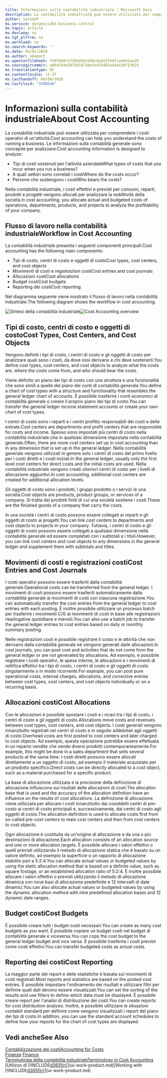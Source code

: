 ```yaml
---
title: Informazioni sulla contabilità industriale | Microsoft Docs
description: La contabilità industriale può essere utilizzata per comprendere i costi operativi di un'attività.
author: SorenGP
ms.service: dynamics365-business-central
ms.topic: article
ms.devlang: na
ms.tgt_pltfrm: na
ms.workload: na
ms.search.keywords: ''
ms.date: 04/01/2020
ms.author: edupont
ms.openlocfilehash: 749fb88c57364d445d5bc0a415fb4fcae8d1aa26
ms.sourcegitcommit: a80afd4e5075018716efad76d82a54e158f1392d
ms.translationtype: HT
ms.contentlocale: it-IT
ms.lasthandoff: 09/09/2020
ms.locfileid: "3788548"
---
```

# <a name="about-cost-accounting"></a><span data-ttu-id="8f196-103">Informazioni sulla contabilità industriale</span><span class="sxs-lookup"><span data-stu-id="8f196-103">About Cost Accounting</span></span>
<span data-ttu-id="8f196-104">La contabilità industriale può essere utilizzata per comprendere i costi operativi di un'attività.</span><span class="sxs-lookup"><span data-stu-id="8f196-104">Cost accounting can help you understand the costs of running a business.</span></span> <span data-ttu-id="8f196-105">Le informazioni sulla contabilità generale sono concepite per analizzare:</span><span class="sxs-lookup"><span data-stu-id="8f196-105">Cost accounting information is designed to analyze:</span></span>  

-   <span data-ttu-id="8f196-106">Tipi di costi sostenuti per l'attività aziendale</span><span class="sxs-lookup"><span data-stu-id="8f196-106">What types of costs that you incur when you run a business?</span></span>  
-   <span data-ttu-id="8f196-107">A quali settori sono correlati i costi</span><span class="sxs-lookup"><span data-stu-id="8f196-107">Where do the costs occur?</span></span>  
-   <span data-ttu-id="8f196-108">Persone che sostengono i costi</span><span class="sxs-lookup"><span data-stu-id="8f196-108">Who bears the costs?</span></span>  

<span data-ttu-id="8f196-109">Nella contabilità industriale, i costi effettivi e previsti per consumi, reparti, prodotti e progetti vengono allocati per analizzare la redditività della società.</span><span class="sxs-lookup"><span data-stu-id="8f196-109">In cost accounting, you allocate actual and budgeted costs of operations, departments, products, and projects to analyze the profitability of your company.</span></span>  

## <a name="workflow-in-cost-accounting"></a><span data-ttu-id="8f196-110">Flusso di lavoro nella contabilità industriale</span><span class="sxs-lookup"><span data-stu-id="8f196-110">Workflow in Cost Accounting</span></span>  
<span data-ttu-id="8f196-111">La contabilità industriale presenta i seguenti componenti principali:</span><span class="sxs-lookup"><span data-stu-id="8f196-111">Cost accounting has the following main components:</span></span>  

-   <span data-ttu-id="8f196-112">Tipi di costo, centri di costo e oggetti di costo</span><span class="sxs-lookup"><span data-stu-id="8f196-112">Cost types, cost centers, and cost objects</span></span>  
-   <span data-ttu-id="8f196-113">Movimenti di costi e registrazioni costi</span><span class="sxs-lookup"><span data-stu-id="8f196-113">Cost entries and cost journals</span></span>  
-   <span data-ttu-id="8f196-114">Allocazioni costi</span><span class="sxs-lookup"><span data-stu-id="8f196-114">Cost allocations</span></span>  
-   <span data-ttu-id="8f196-115">Budget costi</span><span class="sxs-lookup"><span data-stu-id="8f196-115">Cost budgets</span></span>
-   <span data-ttu-id="8f196-116">Reporting dei costi</span><span class="sxs-lookup"><span data-stu-id="8f196-116">Cost reporting</span></span>  

<span data-ttu-id="8f196-117">Nel diagramma seguente viene mostrato il flusso di lavoro nella contabilità industriale.</span><span class="sxs-lookup"><span data-stu-id="8f196-117">The following diagram shows the workflow in cost accounting.</span></span>  

<span data-ttu-id="8f196-118">![Sintesi della contabilità industriale](media/costaccountingoverview.png "CostAccountingOverview")</span><span class="sxs-lookup"><span data-stu-id="8f196-118">![Cost Accounting overview](media/costaccountingoverview.png "CostAccountingOverview")</span></span>  

## <a name="cost-types-cost-centers-and-cost-objects"></a><span data-ttu-id="8f196-119">Tipi di costo, centri di costo e oggetti di costo</span><span class="sxs-lookup"><span data-stu-id="8f196-119">Cost Types, Cost Centers, and Cost Objects</span></span>  
<span data-ttu-id="8f196-120">Vengono definiti i tipi di costo, i centri di costo e gli oggetti di costo per analizzare quali sono i costi, da dove essi derivano e chi deve sostenerli.</span><span class="sxs-lookup"><span data-stu-id="8f196-120">You define cost types, cost centers, and cost objects to analyze what the costs are, where the costs come from, and who should bear the costs.</span></span>  

<span data-ttu-id="8f196-121">Viene definito un piano dei tipi di costo con una struttura e una funzionalità che sono simili a quelle del piano dei conti di contabilità generale.</span><span class="sxs-lookup"><span data-stu-id="8f196-121">You define a chart of cost types with a structure and functionality that resembles the general ledger chart of accounts.</span></span> <span data-ttu-id="8f196-122">È possibile trasferire i conti economici di contabilità generale o creare il proprio piano dei tipi di costo.</span><span class="sxs-lookup"><span data-stu-id="8f196-122">You can transfer the general ledger income statement accounts or create your own chart of cost types.</span></span>  

<span data-ttu-id="8f196-123">I centri di costo sono i reparti e i centri profitto responsabili dei costi e delle entrate.</span><span class="sxs-lookup"><span data-stu-id="8f196-123">Cost centers are departments and profit centers that are responsible for costs and income.</span></span> <span data-ttu-id="8f196-124">Spesso sono impostati più centri di costo nella contabilità industriale che in qualsiasi dimensione impostata nella contabilità generale.</span><span class="sxs-lookup"><span data-stu-id="8f196-124">Often, there are more cost centers set up in cost accounting than in any dimension that is set up in the general ledger.</span></span> <span data-ttu-id="8f196-125">Nella contabilità generale vengono utilizzati in genere solo i centri di costo del primo livello per i costi diretti e i costi iniziali.</span><span class="sxs-lookup"><span data-stu-id="8f196-125">In the general ledger, usually only the first level cost centers for direct costs and the initial costs are used.</span></span> <span data-ttu-id="8f196-126">Nella contabilità industriale vengono creati ulteriori centri di costo per i livelli di allocazione aggiuntivi.</span><span class="sxs-lookup"><span data-stu-id="8f196-126">In cost accounting, additional cost centers are created for additional allocation levels.</span></span>  

<span data-ttu-id="8f196-127">Gli oggetti di costo sono i prodotti, i gruppi prodotto o i servizi di una società.</span><span class="sxs-lookup"><span data-stu-id="8f196-127">Cost objects are products, product groups, or services of a company.</span></span> <span data-ttu-id="8f196-128">Si tratta dei prodotti finiti di cui una società sostiene i costi.</span><span class="sxs-lookup"><span data-stu-id="8f196-128">These are the finished goods of a company that carry the costs.</span></span>  

<span data-ttu-id="8f196-129">In una società i centri di costo possono essere collegati ai reparti e gli oggetti di costo ai progetti.</span><span class="sxs-lookup"><span data-stu-id="8f196-129">You can link cost centers to departments and cost objects to projects in your company.</span></span> <span data-ttu-id="8f196-130">Tuttavia, i centri di costo e gli oggetti di costo possono essere collegati a qualsiasi dimensione nella contabilità generale ed essere completati con i subtotali e i titoli.</span><span class="sxs-lookup"><span data-stu-id="8f196-130">However, you can link cost centers and cost objects to any dimensions in the general ledger and supplement them with subtotals and titles.</span></span>  

## <a name="cost-entries-and-cost-journals"></a><span data-ttu-id="8f196-131">Movimenti di costi e registrazioni costi</span><span class="sxs-lookup"><span data-stu-id="8f196-131">Cost Entries and Cost Journals</span></span>  
<span data-ttu-id="8f196-132">I costi operativi possono essere trasferiti dalla contabilità generale.</span><span class="sxs-lookup"><span data-stu-id="8f196-132">Operational costs can be transferred from the general ledger.</span></span> <span data-ttu-id="8f196-133">I movimenti di costi possono essere trasferiti automaticamente dalla contabilità generale ai movimenti di costi con ciascuna registrazione.</span><span class="sxs-lookup"><span data-stu-id="8f196-133">You can automatically transfer the cost entries from the general ledger to cost entries with each posting.</span></span> <span data-ttu-id="8f196-134">È inoltre possibile utilizzare un processo batch per trasferire i movimenti C/G ai movimenti di costi in base alle registrazioni riepilogative quotidiane e mensili.</span><span class="sxs-lookup"><span data-stu-id="8f196-134">You can also use a batch job to transfer the general ledger entries to cost entries based on daily or monthly summary posting.</span></span>  

<span data-ttu-id="8f196-135">Nelle registrazioni costi è possibile registrare il costo e le attività che non derivano dalla contabilità generale né vengono generati dalle allocazioni.</span><span class="sxs-lookup"><span data-stu-id="8f196-135">In cost journals, you can post cost and activities that do not come from the general ledger or are not generated by allocations.</span></span> <span data-ttu-id="8f196-136">Ad esempio, è possibile registrare i costi operativi, le spese interne, le allocazioni e i movimenti di rettifica effettivi tra i tipi di costo, i centri di costo e gli oggetti di costo singolarmente o in modo ricorrente.</span><span class="sxs-lookup"><span data-stu-id="8f196-136">For example, you can post pure operational costs, internal charges, allocations, and corrective entries between cost types, cost centers, and cost objects individually or on a recurring basis.</span></span>  

## <a name="cost-allocations"></a><span data-ttu-id="8f196-137">Allocazioni costi</span><span class="sxs-lookup"><span data-stu-id="8f196-137">Cost Allocations</span></span>  
<span data-ttu-id="8f196-138">Con le allocazioni è possibile spostare i costi e i ricavi tra i tipi di costo, i centri di costo e gli oggetti di costo.</span><span class="sxs-lookup"><span data-stu-id="8f196-138">Allocations move costs and revenues between cost types, cost centers, and cost objects.</span></span> <span data-ttu-id="8f196-139">I costi generali vengono innanzitutto registrati nei centri di costo e in seguito addebitati agli oggetti di costo.</span><span class="sxs-lookup"><span data-stu-id="8f196-139">Overhead costs are first posted to cost centers and later charged to cost objects.</span></span> <span data-ttu-id="8f196-140">Ad esempio, questa operazione potrebbe essere effettuata in un reparto vendite che vende diversi prodotti contemporaneamente.</span><span class="sxs-lookup"><span data-stu-id="8f196-140">For example, this might be done in a sales department that sells several products at the same time.</span></span> <span data-ttu-id="8f196-141">I costi diretti possono essere allocati direttamente a un oggetto di costo, ad esempio il materiale acquistato per un prodotto specifico.</span><span class="sxs-lookup"><span data-stu-id="8f196-141">Direct costs can be directly allocated to a cost object, such as a material purchased for a specific product.</span></span>  

<span data-ttu-id="8f196-142">La base di allocazione utilizzata e la precisione della definizione di allocazione influiscono sui risultati delle allocazioni di costi.</span><span class="sxs-lookup"><span data-stu-id="8f196-142">The allocation base that is used and the accuracy of the allocation definition have an influence on the results of cost allocations.</span></span> <span data-ttu-id="8f196-143">La definizione di allocazione viene utilizzata per allocare i costi innanzitutto dai cosiddetti centri di pre-costo ai centri di costo principali e, successivamente, dai centri di costo agli oggetti di costo.</span><span class="sxs-lookup"><span data-stu-id="8f196-143">The allocation definition is used to allocate costs first from so-called pre-cost centers to main cost centers and then from cost centers to cost objects.</span></span>  

<span data-ttu-id="8f196-144">Ogni allocazione è costituita da un'origine di allocazione e da una o più destinazioni di allocazione.</span><span class="sxs-lookup"><span data-stu-id="8f196-144">Each allocation consists of an allocation source and one or more allocation targets.</span></span> <span data-ttu-id="8f196-145">È possibile allocare i valori effettivi o quelli previsti utilizzando il metodo di allocazione statica che è basato su un valore definito, ad esempio la superficie o un rapporto di allocazione stabilito pari a 5:2:4.</span><span class="sxs-lookup"><span data-stu-id="8f196-145">You can allocate actual values or budgeted values by using the static allocation method that is based on a definite value, such as square footage, or an established allocation ratio of 5:2:4.</span></span> <span data-ttu-id="8f196-146">È inoltre possibile allocare i valori effettivi o previsti utilizzando il metodo di allocazione dinamica con nove basi di allocazione predefinite e 12 intervalli di date dinamici.</span><span class="sxs-lookup"><span data-stu-id="8f196-146">You can also allocate actual values or budgeted values by using the dynamic allocation method with nine predefined allocation bases and 12 dynamic date ranges.</span></span>  

## <a name="cost-budgets"></a><span data-ttu-id="8f196-147">Budget costi</span><span class="sxs-lookup"><span data-stu-id="8f196-147">Cost Budgets</span></span>  
<span data-ttu-id="8f196-148">È possibile creare tutti i budget costi necessari.</span><span class="sxs-lookup"><span data-stu-id="8f196-148">You can create as many cost budgets as you want.</span></span> <span data-ttu-id="8f196-149">È possibile copiare un budget costi nel budget di contabilità generale e viceversa.</span><span class="sxs-lookup"><span data-stu-id="8f196-149">You can copy the cost budget to the general ledger budget and vice versa.</span></span> <span data-ttu-id="8f196-150">È possibile trasferire i costi previsti come costi effettivi.</span><span class="sxs-lookup"><span data-stu-id="8f196-150">You can transfer budgeted costs as actual costs.</span></span>  

## <a name="cost-reporting"></a><span data-ttu-id="8f196-151">Reporting dei costi</span><span class="sxs-lookup"><span data-stu-id="8f196-151">Cost Reporting</span></span>  
<span data-ttu-id="8f196-152">La maggior parte dei report e delle statistiche è basata sui movimenti di costi registrati.</span><span class="sxs-lookup"><span data-stu-id="8f196-152">Most reports and statistics are based on the posted cost entries.</span></span> <span data-ttu-id="8f196-153">È possibile impostare l'ordinamento dei risultati e utilizzare filtri per definire quali dati devono essere visualizzati.</span><span class="sxs-lookup"><span data-stu-id="8f196-153">You can set the sorting of the results and use filters to define which data must be displayed.</span></span> <span data-ttu-id="8f196-154">È possibile creare report per l'analisi di distribuzione dei costi.</span><span class="sxs-lookup"><span data-stu-id="8f196-154">You can create reports for cost distribution analysis.</span></span> <span data-ttu-id="8f196-155">Inoltre, è possibile utilizzare le situazioni contabili standard per definire come vengono visualizzati i report del piano dei tipi di costo.</span><span class="sxs-lookup"><span data-stu-id="8f196-155">In addition, you can use the standard account schedules to define how your reports for the chart of cost types are displayed.</span></span>  

## <a name="see-also"></a><span data-ttu-id="8f196-156">Vedi anche</span><span class="sxs-lookup"><span data-stu-id="8f196-156">See Also</span></span>  
 [<span data-ttu-id="8f196-157">Contabilizzazione dei costi</span><span class="sxs-lookup"><span data-stu-id="8f196-157">Accounting for Costs</span></span>](finance-manage-cost-accounting.md)  
 <span data-ttu-id="8f196-158">[Finanze](finance.md) </span><span class="sxs-lookup"><span data-stu-id="8f196-158">[Finance](finance.md) </span></span>  
 [<span data-ttu-id="8f196-159">Terminologia della contabilità industriale</span><span class="sxs-lookup"><span data-stu-id="8f196-159">Terminology in Cost Accounting</span></span>](finance-terminology-in-cost-accounting.md)  
 <span data-ttu-id="8f196-160">[Utilizzo di [!INCLUDE[d365fin](includes/d365fin_md.md)]](ui-work-product.md)</span><span class="sxs-lookup"><span data-stu-id="8f196-160">[Working with [!INCLUDE[d365fin](includes/d365fin_md.md)]](ui-work-product.md)</span></span>
